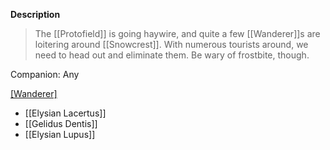**Description**
> The [[Protofield]] is going haywire, and quite a few [[Wanderer]]s are loitering around [[Snowcrest]]. With numerous tourists around, we need to head out and eliminate them. Be wary of frostbite, though.

Companion: Any

[[Wanderer]](s)
* [[Elysian Lacertus]]
* [[Gelidus Dentis]]
* [[Elysian Lupus]]
